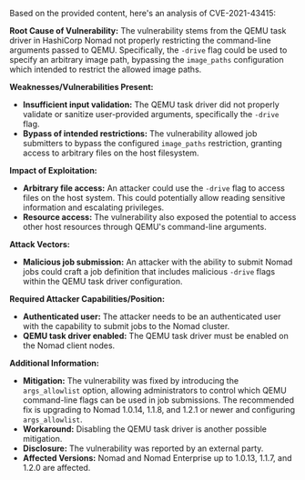 Based on the provided content, here's an analysis of CVE-2021-43415:

**Root Cause of Vulnerability:**
The vulnerability stems from the QEMU task driver in HashiCorp Nomad not properly restricting the command-line arguments passed to QEMU. Specifically, the `-drive` flag could be used to specify an arbitrary image path, bypassing the `image_paths` configuration which intended to restrict the allowed image paths.

**Weaknesses/Vulnerabilities Present:**
- **Insufficient input validation:** The QEMU task driver did not properly validate or sanitize user-provided arguments, specifically the `-drive` flag.
- **Bypass of intended restrictions:** The vulnerability allowed job submitters to bypass the configured `image_paths` restriction, granting access to arbitrary files on the host filesystem.

**Impact of Exploitation:**
- **Arbitrary file access:** An attacker could use the `-drive` flag to access files on the host system. This could potentially allow reading sensitive information and escalating privileges.
- **Resource access:** The vulnerability also exposed the potential to access other host resources through QEMU's command-line arguments.

**Attack Vectors:**
- **Malicious job submission:** An attacker with the ability to submit Nomad jobs could craft a job definition that includes malicious `-drive` flags within the QEMU task driver configuration.

**Required Attacker Capabilities/Position:**
- **Authenticated user:** The attacker needs to be an authenticated user with the capability to submit jobs to the Nomad cluster.
- **QEMU task driver enabled:** The QEMU task driver must be enabled on the Nomad client nodes.

**Additional Information:**

- **Mitigation:** The vulnerability was fixed by introducing the `args_allowlist` option, allowing administrators to control which QEMU command-line flags can be used in job submissions. The recommended fix is upgrading to Nomad 1.0.14, 1.1.8, and 1.2.1 or newer and configuring `args_allowlist`.
- **Workaround:** Disabling the QEMU task driver is another possible mitigation.
- **Disclosure:** The vulnerability was reported by an external party.
- **Affected Versions:** Nomad and Nomad Enterprise up to 1.0.13, 1.1.7, and 1.2.0 are affected.
